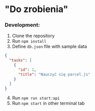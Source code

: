 # "Do zrobienia"

### Development:
1. Clone the repository
2. Run `npm install`
3. Define `db.json` file with sample data
```json
{
  "tasks": [
    {
      "id": 1,
      "title": "Nauczyć się parcel.js"
    }
  ]
}
```
4. Run `npm run start:api`
5. Run `npm start` in other terminal tab
